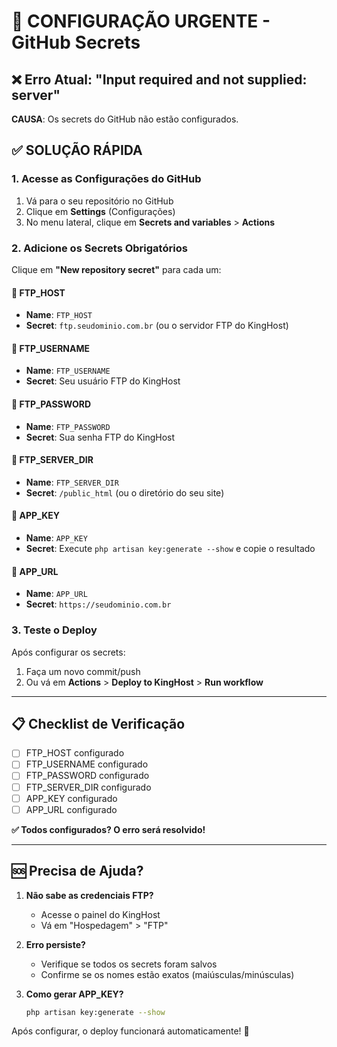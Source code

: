 # 🚨 CONFIGURAÇÃO URGENTE - GitHub Secrets

## ❌ Erro Atual: "Input required and not supplied: server"

**CAUSA**: Os secrets do GitHub não estão configurados.

## ✅ SOLUÇÃO RÁPIDA

### 1. Acesse as Configurações do GitHub
1. Vá para o seu repositório no GitHub
2. Clique em **Settings** (Configurações)
3. No menu lateral, clique em **Secrets and variables** > **Actions**

### 2. Adicione os Secrets Obrigatórios

Clique em **"New repository secret"** para cada um:

#### 🔑 FTP_HOST
- **Name**: `FTP_HOST`
- **Secret**: `ftp.seudominio.com.br` (ou o servidor FTP do KingHost)

#### 🔑 FTP_USERNAME
- **Name**: `FTP_USERNAME`
- **Secret**: Seu usuário FTP do KingHost

#### 🔑 FTP_PASSWORD
- **Name**: `FTP_PASSWORD`
- **Secret**: Sua senha FTP do KingHost

#### 🔑 FTP_SERVER_DIR
- **Name**: `FTP_SERVER_DIR`
- **Secret**: `/public_html` (ou o diretório do seu site)

#### 🔑 APP_KEY
- **Name**: `APP_KEY`
- **Secret**: Execute `php artisan key:generate --show` e copie o resultado

#### 🔑 APP_URL
- **Name**: `APP_URL`
- **Secret**: `https://seudominio.com.br`

### 3. Teste o Deploy

Após configurar os secrets:
1. Faça um novo commit/push
2. Ou vá em **Actions** > **Deploy to KingHost** > **Run workflow**

---

## 📋 Checklist de Verificação

- [ ] FTP_HOST configurado
- [ ] FTP_USERNAME configurado
- [ ] FTP_PASSWORD configurado
- [ ] FTP_SERVER_DIR configurado
- [ ] APP_KEY configurado
- [ ] APP_URL configurado

**✅ Todos configurados? O erro será resolvido!**

---

## 🆘 Precisa de Ajuda?

1. **Não sabe as credenciais FTP?**
   - Acesse o painel do KingHost
   - Vá em "Hospedagem" > "FTP"

2. **Erro persiste?**
   - Verifique se todos os secrets foram salvos
   - Confirme se os nomes estão exatos (maiúsculas/minúsculas)

3. **Como gerar APP_KEY?**
   ```bash
   php artisan key:generate --show
   ```

Após configurar, o deploy funcionará automaticamente! 🚀